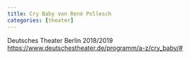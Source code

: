 ```yaml
---
title: Cry Baby von René Pollesch
categories: [theater]
---
```


Deutsches Theater Berlin 2018/2019
https://www.deutschestheater.de/programm/a-z/cry_baby/#
